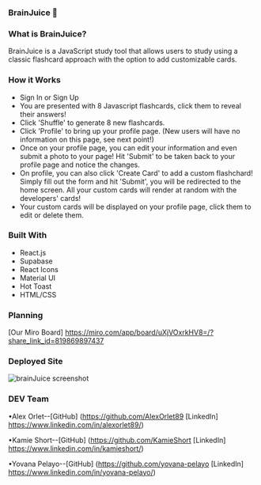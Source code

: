 ### BrainJuice 🧠 ###

### What is BrainJuice? ###

BrainJuice is a JavaScript study tool that allows users to study using a classic flashcard approach with the option to add customizable cards.


### How it Works ###

* Sign In or Sign Up
* You are presented with 8 Javascript flashcards, click them to reveal their answers!
* Click 'Shuffle' to generate 8 new flashcards.
* Click 'Profile' to bring up your profile page. (New users will have no information on this page, see next point!)
* Once on your profile page, you can edit your information and even submit a photo to your page! Hit 'Submit' to be taken back to your profile page and notice the changes.
* On profile, you can also click 'Create Card' to add a custom flashchard! Simply fill out the form and hit 'Submit', you will be redirected to the home screen. All your custom cards will render at random with the developers' cards!
* Your custom cards will be displayed on your profile page, click them to edit or delete them.


### Built With ###


* React.js
* Supabase
* React Icons
* Material UI
* Hot Toast
* HTML/CSS


### Planning ###
[Our Miro Board]
 https://miro.com/app/board/uXjVOxrkHV8=/?share_link_id=819869897437

### Deployed Site ###

![brainJuice screenshot](./assets/BrainJuice.png)





### DEV Team ###

•Alex Orlet--[GitHub] (https://github.com/AlexOrlet89
[LinkedIn] https://www.linkedin.com/in/alexorlet89/)

•Kamie Short--[GitHub] (https://github.com/KamieShort
[LinkedIn] https://www.linkedin.com/in/kamieshort/)

•Yovana Pelayo--[GitHub] (https://github.com/yovana-pelayo
[LinkedIn] https://www.linkedin.com/in/yovana-pelayo/)





